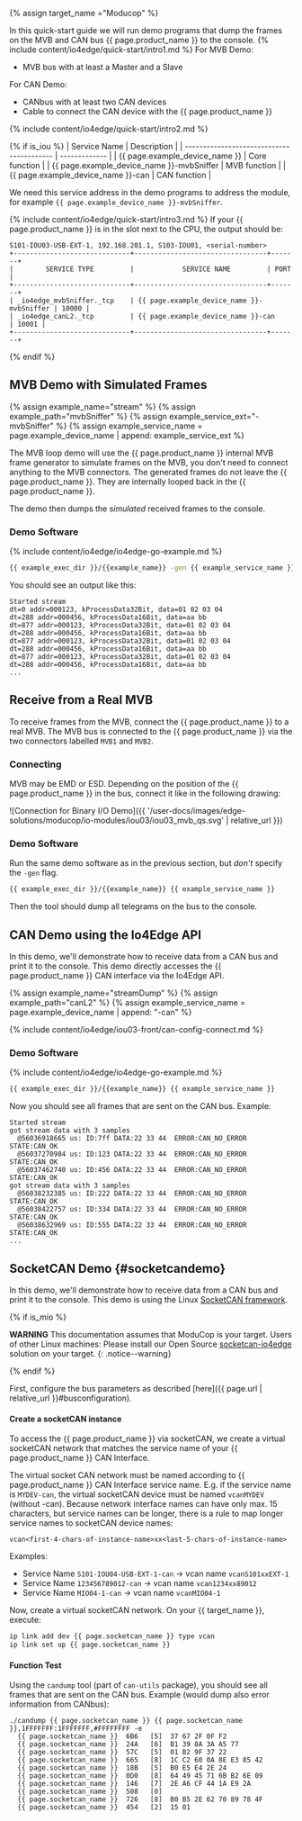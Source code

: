 {% assign target_name ="Moducop" %}

In this quick-start guide we will run demo programs that dump the frames on the MVB and CAN bus {{ page.product_name }} to the console.
{% include content/io4edge/quick-start/intro1.md %}
For MVB Demo:
* MVB bus with at least a Master and a Slave

For CAN Demo:
* CANbus with at least two CAN devices
* Cable to connect the CAN device with the {{ page.product_name }}

{% include content/io4edge/quick-start/intro2.md %}

{% if is_iou %}
| Service Name                              | Description   |
| ----------------------------------------- | ------------- |
| {{ page.example_device_name }}            | Core function |
| {{ page.example_device_name }}-mvbSniffer | MVB function  |
| {{ page.example_device_name }}-can        | CAN function  |

We need this service address in the demo programs to address the module, for example `{{ page.example_device_name }}-mvbSniffer`.

{% include content/io4edge/quick-start/intro3.md %}
If your {{ page.product_name }} is in the slot next to the CPU, the output should be:
```
S101-IOU03-USB-EXT-1, 192.168.201.1, S103-IOU01, <serial-number>
+-----------------------------+---------------------------------+-------+
|        SERVICE TYPE         |            SERVICE NAME         | PORT  |
+-----------------------------+---------------------------------+-------+
| _io4edge_mvbSniffer._tcp    | {{ page.example_device_name }}-mvbSniffer | 10000 |
| _io4edge_canL2._tcp         | {{ page.example_device_name }}-can        | 10001 |
+-----------------------------+---------------------------------+-------+
```
{% endif %}

## MVB Demo with Simulated Frames

{% assign example_name="stream" %}
{% assign example_path="mvbSniffer" %}
{% assign example_service_ext="-mvbSniffer" %}
{% assign example_service_name = page.example_device_name | append: example_service_ext %}

The MVB loop demo will use the {{ page.product_name }} internal MVB frame generator to simulate frames on the MVB, you don't need to connect anything to the MVB connectors. The generated frames do not leave the {{ page.product_name }}. They are internally looped back in the  {{ page.product_name }}.

The demo then dumps the *simulated* received frames to the console.

### Demo Software
{% include content/io4edge/io4edge-go-example.md %}

```bash
{{ example_exec_dir }}/{{example_name}} -gen {{ example_service_name }}
```

You should see an output like this:
```
Started stream
dt=0 addr=000123, kProcessData32Bit, data=01 02 03 04
dt=288 addr=000456, kProcessData16Bit, data=aa bb
dt=877 addr=000123, kProcessData32Bit, data=01 02 03 04
dt=288 addr=000456, kProcessData16Bit, data=aa bb
dt=877 addr=000123, kProcessData32Bit, data=01 02 03 04
dt=288 addr=000456, kProcessData16Bit, data=aa bb
dt=877 addr=000123, kProcessData32Bit, data=01 02 03 04
dt=288 addr=000456, kProcessData16Bit, data=aa bb
...
```

## Receive from a Real MVB

To receive frames from the MVB, connect the {{ page.product_name }} to a real MVB. The MVB bus is connected to the {{ page.product_name }} via the two connectors labelled `MVB1` and `MVB2`.

### Connecting

MVB may be EMD or ESD. Depending on the position of the {{ page.product_name }} in the bus, connect it like in the following drawing:

![Connection for Binary I/O Demo]({{ '/user-docs/images/edge-solutions/moducop/io-modules/iou03/iou03_mvb_qs.svg' | relative_url }})

### Demo Software

Run the same demo software as in the previous section, but *don't* specify the `-gen` flag.

```bash
{{ example_exec_dir }}/{{example_name}} {{ example_service_name }}
```

Then the tool should dump all telegrams on the bus to the console.

## CAN Demo using the Io4Edge API

In this demo, we'll demonstrate how to receive data from a CAN bus and print it to the console. This demo directly accesses the {{ page.product_name }} CAN interface via the Io4Edge API.

{% assign example_name="streamDump" %}
{% assign example_path="canL2" %}
{% assign example_service_name = page.example_device_name | append: "-can" %}

{% include content/io4edge/iou03-front/can-config-connect.md %}

### Demo Software
{% include content/io4edge/io4edge-go-example.md %}

```bash
{{ example_exec_dir }}/{{example_name}} {{ example_service_name }}
```

Now you should see all frames that are sent on the CAN bus. Example:

```
Started stream
got stream data with 3 samples
  @56036918665 us: ID:7ff DATA:22 33 44  ERROR:CAN_NO_ERROR STATE:CAN_OK
  @56037270984 us: ID:123 DATA:22 33 44  ERROR:CAN_NO_ERROR STATE:CAN_OK
  @56037462740 us: ID:456 DATA:22 33 44  ERROR:CAN_NO_ERROR STATE:CAN_OK
got stream data with 3 samples
  @56038232385 us: ID:222 DATA:22 33 44  ERROR:CAN_NO_ERROR STATE:CAN_OK
  @56038422757 us: ID:334 DATA:22 33 44  ERROR:CAN_NO_ERROR STATE:CAN_OK
  @56038632969 us: ID:555 DATA:22 33 44  ERROR:CAN_NO_ERROR STATE:CAN_OK
...
```



## SocketCAN Demo {#socketcandemo}

In this demo, we'll demonstrate how to receive data from a CAN bus and print it to the console. This demo is using the Linux [SocketCAN framework](https://www.kernel.org/doc/html/latest/networking/can.html).

{% if is_mio %}

**WARNING** This documentation assumes that ModuCop is your target. Users of other Linux machines: Please install our Open Source [socketcan-io4edge](https://github.com/ci4rail/socketcan-io4edge) solution on your target.
{: .notice--warning}

{% endif %}

First, configure the bus parameters as described [here]({{ page.url | relative_url }}#busconfiguration).


#### Create a socketCAN instance

To access the {{ page.product_name }} via socketCAN, we create a virtual socketCAN network that matches the service name of your {{ page.product_name }} CAN Interface.

The virtual socket CAN network must be named according to {{ page.product_name }} CAN Interface service name. E.g. if the service name is `MYDEV-can`, the virtual socketCAN device must be named `vcanMYDEV` (without -can). Because network interface names can have only max. 15 characters, but service names can be longer, there is a rule to map longer service names to socketCAN device names:

`vcan<first-4-chars-of-instance-name>xx<last-5-chars-of-instance-name>`

 Examples:

* Service Name `S101-IOU04-USB-EXT-1-can` -> vcan name `vcanS101xxEXT-1`
* Service Name `123456789012-can` -> vcan name `vcan1234xx89012`
* Service Name `MIO04-1-can` -> vcan name `vcanMIO04-1`


Now, create a virtual socketCAN network. On your {{ target_name }}, execute:
```bash
ip link add dev {{ page.socketcan_name }} type vcan
ip link set up {{ page.socketcan_name }}
```

#### Function Test

Using the `candump` tool (part of `can-utils` package), you should see all frames that are sent on the CAN bus. Example (would dump also error information from CANbus):

```
./candump {{ page.socketcan_name }} {{ page.socketcan_name }},1FFFFFFF:1FFFFFFF,#FFFFFFFF -e
  {{ page.socketcan_name }}  6B6   [5]  37 67 2F 0F F2
  {{ page.socketcan_name }}  24A   [6]  B1 39 8A 3A A5 77
  {{ page.socketcan_name }}  57C   [5]  01 B2 9F 37 22
  {{ page.socketcan_name }}  665   [8]  1C C2 60 0A 8E E3 85 42
  {{ page.socketcan_name }}  18B   [5]  B0 E5 E4 2E 24
  {{ page.socketcan_name }}  0D0   [8]  64 49 45 71 6B B2 6E 09
  {{ page.socketcan_name }}  146   [7]  2E A6 CF 44 1A E9 2A
  {{ page.socketcan_name }}  508   [0]
  {{ page.socketcan_name }}  726   [8]  B0 B5 2E 62 70 89 78 4F
  {{ page.socketcan_name }}  454   [2]  15 01
```
